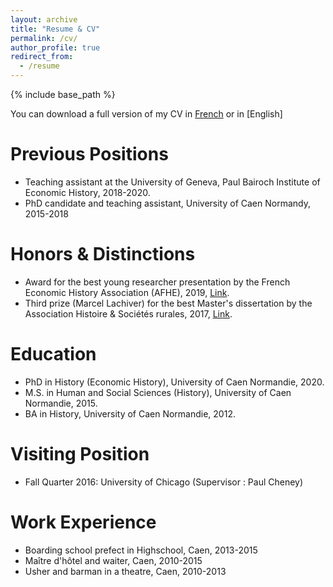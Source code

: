 ```yaml
---
layout: archive
title: "Resume & CV"
permalink: /cv/
author_profile: true
redirect_from:
  - /resume
---
```


{% include base_path %}

You can download a full version of my CV in [French](https://www.dropbox.com/s/nt8v6z5quadyzrf/cv_2021_french.pdf?dl=0) or in [English]

Previous Positions
======
* Teaching assistant at the University of Geneva, Paul Bairoch Institute of Economic History, 2018-2020.
* PhD candidate and teaching assistant, University of Caen Normandy, 2015-2018

Honors & Distinctions
======
* Award for the best young researcher presentation by the French Economic History Association (AFHE), 2019, [Link](https://afhe.hypotheses.org/12495).
* Third prize (Marcel Lachiver) for the best Master's dissertation by the Association Histoire & Sociétés rurales, 2017, [Link](http://www.unicaen.fr/actualites/prix-et-distinctions/prix-marcel-lachiver-3-jeunes-historiens-de-l-unicaen-recompenses-817075.kjsp).

Education
======
* PhD in History (Economic History), University of Caen Normandie, 2020.
* M.S. in Human and Social Sciences (History), University of Caen Normandie, 2015.
* BA in History, University of Caen Normandie, 2012.

Visiting Position
======
* Fall Quarter 2016: University of Chicago (Supervisor : Paul Cheney)

Work Experience
======
* Boarding school prefect in Highschool, Caen, 2013-2015
* Maître d'hôtel and waiter, Caen, 2010-2015
* Usher and barman in a theatre, Caen, 2010-2013


